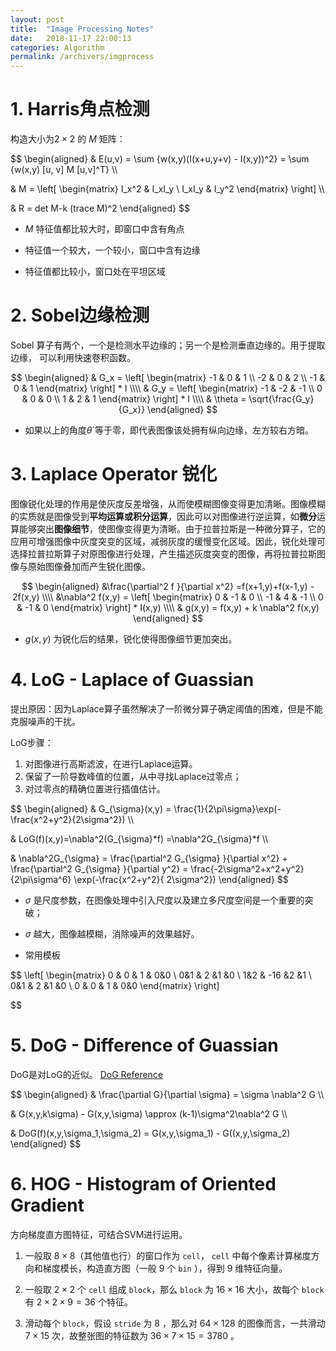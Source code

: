 ```yaml
---
layout: post
title:  "Image Processing Notes"
date:   2018-11-17 22:00:13
categories: Algorithm
permalink: /archivers/imgprocess
---
```

<!-- # 图像处理算子笔记 -->
# 1. Harris角点检测
构造大小为$2 \times 2$ 的 $M$ 矩阵：

$$
\begin{aligned}
& E(u,v) = \sum {w(x,y)(I(x+u,y+v) - I(x,y))^2} = \sum {w(x,y) [u, v] M [u,v]^T} \\\\

& M = 
\left[
\begin{matrix}
     I_x^2 & I_xI_y \\
     I_xI_y & I_y^2
\end{matrix}
\right] \\\\

& R = det M-k (trace M)^2
\end{aligned}
$$

- $M$ 特征值都比较大时，即窗口中含有角点

- 特征值一个较大，一个较小，窗口中含有边缘

- 特征值都比较小，窗口处在平坦区域


# 2. Sobel边缘检测
Sobel 算子有两个，一个是检测水平边缘的；另一个是检测垂直边缘的。用于提取边缘，
可以利用快速卷积函数。

$$
\begin{aligned}
& G_x = \left[
    \begin{matrix}
        -1 & 0 & 1 \\
        -2 & 0 & 2 \\
        -1 & 0 & 1
    \end{matrix}
    \right] * I  \\\\
& G_y = 
\left[
\begin{matrix}
     -1 & -2 & -1 \\
     0 & 0 & 0 \\
     1 & 2 & 1
\end{matrix}
\right] * I \\\\
& \theta = \sqrt{\frac{G_y}{G_x}}
\end{aligned}
$$
- 如果以上的角度$\theta$`等于零，即代表图像该处拥有纵向边缘，左方较右方暗。

# 3. Laplace Operator 锐化
图像锐化处理的作用是使灰度反差增强，从而使模糊图像变得更加清晰。图像模糊的实质就是图像受到**平均运算或积分运算**，因此可以对图像进行逆运算，如**微分**运算能够突出**图像细节**，使图像变得更为清晰。由于拉普拉斯是一种微分算子，它的应用可增强图像中灰度突变的区域，减弱灰度的缓慢变化区域。因此，锐化处理可选择拉普拉斯算子对原图像进行处理，产生描述灰度突变的图像，再将拉普拉斯图像与原始图像叠加而产生锐化图像。

$$
\begin{aligned}
&\frac{\partial^2 f }{\partial x^2} =f(x+1,y)+f(x-1,y) - 2f(x,y) 
\\\\
&\nabla^2 f(x,y) = 
\left[
\begin{matrix}
     0 & -1 & 0 \\
     -1 & 4 & -1 \\
     0 & -1 & 0
\end{matrix}
\right] * I(x,y) 
\\\\
& g(x,y) = f(x,y) + k \nabla^2 f(x,y) 
\end{aligned}
$$

- $g(x,y)$ 为锐化后的结果，锐化使得图像细节更加突出。

# 4. LoG - Laplace of Guassian
提出原因：因为Laplace算子虽然解决了一阶微分算子确定阈值的困难，但是不能克服噪声的干扰。

LoG步骤：
1. 对图像进行高斯滤波，在进行Laplace运算。
2. 保留了一阶导数峰值的位置，从中寻找Laplace过零点；
3. 对过零点的精确位置进行插值估计。

$$
\begin{aligned}
& G_{\sigma}(x,y) = \frac{1}{2\pi\sigma}\exp(-\frac{x^2+y^2}{2\sigma^2}) \\\\

& LoG(f)(x,y)=\nabla^2(G_{\sigma}*f) =\nabla^2G_{\sigma}*f  \\\\

& \nabla^2G_{\sigma} = \frac{\partial^2 G_{\sigma} }{\partial x^2} +
\frac{\partial^2 G_{\sigma} }{\partial y^2} =
\frac{-2\sigma^2+x^2+y^2}{2\pi\sigma^6}
\exp(-\frac{x^2+y^2}{ 2\sigma^2})
\end{aligned}
$$

- $\sigma$ 是尺度参数，在图像处理中引入尺度以及建立多尺度空间是一个重要的突破；
- $\sigma$ 越大，图像越模糊，消除噪声的效果越好。

- 常用模板

$$
\left[
\begin{matrix}
     0 & 0 & 1 & 0&0 \\
     0&1 & 2 &1 &0 \\
     1&2 & -16 &2 &1 \\
     0&1 & 2 &1 &0 \\
     0 & 0 & 1 & 0&0 
\end{matrix}
\right]

$$

# 5. DoG - Difference of Guassian

DoG是对LoG的近似。 [DoG Reference](https://blog.csdn.net/u014485485/article/details/78364573)

$$
\begin{aligned}
& \frac{\partial G}{\partial \sigma} = \sigma \nabla^2 G \\\\

& G(x,y,k\sigma) - 
G(x,y,\sigma)  \approx
(k-1)\sigma^2\nabla^2 G \\\\

& DoG(f)(x,y,\sigma_1,\sigma_2) = G(x,y,\sigma_1) - G((x,y,\sigma_2)
\end{aligned}
$$

# 6. HOG - Histogram of Oriented Gradient
方向梯度直方图特征，可结合SVM进行运用。

1. 一般取 $8 \times 8$（其他值也行）的窗口作为 `cell`， `cell` 中每个像素计算梯度方向和梯度模长，构造直方图（一般 $9$ 个 `bin` ），得到 $9$ 维特征向量。

2. 一般取 $2 \times 2$ 个 `cell` 组成 `block`，那么 `block` 为 $16 \times 16$ 大小，故每个 `block` 有 $2 \times 2 \times 9 = 36$ 个特征。

3. 滑动每个 `block`，假设 `stride` 为 $8$ ，那么对 $64 \times 128$ 的图像而言，一共滑动 $7 \times 15$ 次，故整张图的特征数为 $36 \times 7 \times 15 = 3780$ 。